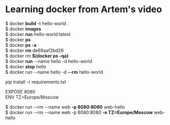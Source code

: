 # Learning docker from Artem's video
$ docker **build** -t hello-world .    
$ docker **images**  
$ docker **run** hello-world:latest  
$ docker **ps**  
$ docker **ps -a**  
$ docker **rm** de69aaf2bd26  
$ docker rm **$(docker ps -qa)**  
$ docker **run** --name hello -d hello-world  
$ docker **stop** hello  
$ docker run --name hello -d **--rm** hello-world  

pip install -r requirements.txt

EXPOSE 8080  
ENV TZ=Europe/Moscow
  
$ docker run --rm --name web **-p 8080:8080** web-hello  
$ docker run --rm --name web -p 8080:8080 **-e TZ=Europe/Moscow** web-hello  



